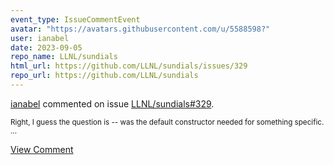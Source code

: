 ```yaml
---
event_type: IssueCommentEvent
avatar: "https://avatars.githubusercontent.com/u/5588598?"
user: ianabel
date: 2023-09-05
repo_name: LLNL/sundials
html_url: https://github.com/LLNL/sundials/issues/329
repo_url: https://github.com/LLNL/sundials
---
```


<a href='https://github.com/ianabel' target='_blank'>ianabel</a> commented on issue <a href='https://github.com/LLNL/sundials/issues/329' target='_blank'>LLNL/sundials#329</a>.

<small>Right, I guess the question is -- was the default constructor needed for something specific. ...</small>

<a href='https://github.com/LLNL/sundials/issues/329' target='_blank'>View Comment</a>